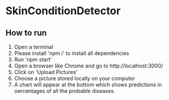 # SkinConditionDetector

## How to run

1. Open a terminal
2. Please install 'npm i' to install all dependencies
3. Run 'npm start' 
4. Open a browser like Chrome and go to http://localhost:3000/
5. Click on 'Upload Pictures'
6. Choose a picture stored locally on your computer
7. A chart will appear at the bottom which shows predictions in oercentages of all the
   probable diseases.
